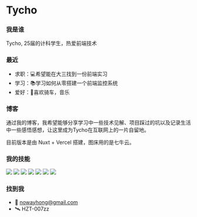 # Tycho

### 我是谁
Tycho, 25届的计科学生，热爱前端技术

### 最近
- 求职：💻希望能在大三找到一份前端实习
- 学习：📚学习如何从零搭建一个前端监控系统
- 爱好：🚴喜欢骑车，音乐

<!-- ### 爱好？
喜欢编程，喜欢学习，喜欢不能当饭吃的哲学，喜欢写被现代打印代替的钢笔字 -->

### 博客
通过我的博客，我希望能够分享学习中一些技术见解、项目踩过的坑以及记录生活中一些感悟感想，让这里成为Tycho在互联网上的一片自留地。

目前版本是由 Nuxt + Vercel 搭建，图床用的是七牛云。

### 我的技能

<div class="skill-wrapper">
  <img src="https://img.shields.io/badge/Html-E34F26?style=for-the-badge&logo=html5&logoColor=white"></img>
  <img src="https://img.shields.io/badge/css-1572B6?style=for-the-badge&logo=css3&logoColor=white"></img>
  <img src="https://img.shields.io/badge/javascript-F7DF1E?style=for-the-badge&logo=javascript&logoColor=white"></img>
  <img src="https://img.shields.io/badge/typescript-3178C6?style=for-the-badge&logo=typescript&logoColor=white"></img>
  <img src="https://img.shields.io/badge/Vue-4FC08D?style=for-the-badge&logo=vuedotjs&logoColor=white"></img>
  <img src="https://img.shields.io/badge/weapp-07C160?style=for-the-badge&logo=wechat&logoColor=white"></img>
  <img src="https://img.shields.io/badge/node-339933?style=for-the-badge&logo=nodedotjs&logoColor=white"></img>
</div>


### 找到我
- 📨  nowayhong@gmail.com
- 🛰️  HZT-007zz